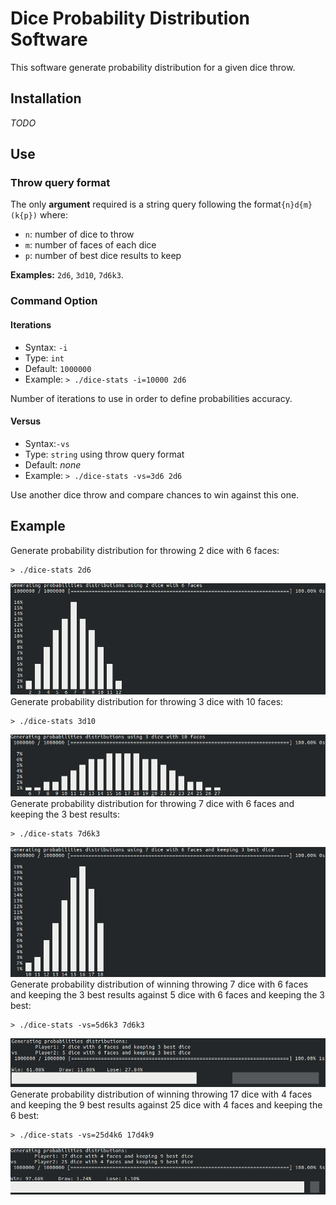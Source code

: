 # Dice Probability Distribution Software
This software generate probability distribution for a given dice throw.

## Installation
*TODO*
## Use
### Throw query format
The only **argument** required is a string query following the format`{n}d{m}(k{p})` where:
- `n`: number of dice to throw
- `m`: number of faces of each dice
- `p`: number of best dice results to keep  

**Examples:** `2d6`, `3d10`, `7d6k3`.
### Command Option
#### Iterations
- Syntax: `-i`
- Type: `int`
- Default: `1000000`
- Example: `> ./dice-stats -i=10000 2d6`

Number of iterations to use in order to define probabilities accuracy.
#### Versus
- Syntax:`-vs`
- Type: `string` using throw query format
- Default: *none*
- Example: `> ./dice-stats -vs=3d6 2d6`

Use another dice throw and compare chances to win against this one.
## Example
Generate probability distribution for throwing 2 dice with 6 faces:
```shell
> ./dice-stats 2d6
```
![Output: 2d6](doc/output/2d6.png)
Generate probability distribution for throwing 3 dice with 10 faces:
```shell
> ./dice-stats 3d10
```
![Output: 3d10](doc/output/3d10.png)
Generate probability distribution for throwing 7 dice with 6 faces and keeping the 3 best results:
```shell
> ./dice-stats 7d6k3
```
![Output: 7d6k3](doc/output/7d6k3.png)
Generate probability distribution of winning throwing 7 dice with 6 faces and keeping the 3 best results against 5 dice with 6 faces and keeping the 3 best:
```shell
> ./dice-stats -vs=5d6k3 7d6k3
```
![Output: -vs=5d6k3 7d6k3](doc/output/-vs=5d6k3_7d6k3.png)
Generate probability distribution of winning throwing 17 dice with 4 faces and keeping the 9 best results against 25 dice with 4 faces and keeping the 6 best:
```shell
> ./dice-stats -vs=25d4k6 17d4k9
```
![Output: -vs=25d4k6 17d4k9](doc/output/-vs=25d4k6_17d4k9.png)
